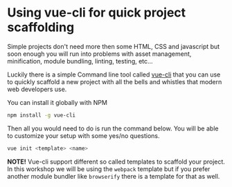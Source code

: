 # Using vue-cli for quick project scaffolding

Simple projects don't need more then some HTML, CSS and javascript but soon enough you will run into problems with asset management, minification, module bundling, linting, testing, etc...

Luckily there is a simple Command line tool called [vue-cli](https://github.com/vuejs/vue-cli) that you can use to quickly scaffold a new project with all the bells and whistles that modern web developers use.

You can install it globally with NPM
```bash
npm install -g vue-cli
```

Then all you would need to do is run the command below. You will be able to customize your setup with some yes/no questions.
```bash
vue init <template> <name>
```

**NOTE!**
Vue-cli support different so called templates to scaffold your project. In this workshop we will be using the `webpack` template but if you prefer another module bundler like `browserify` there is a template for that as well.
